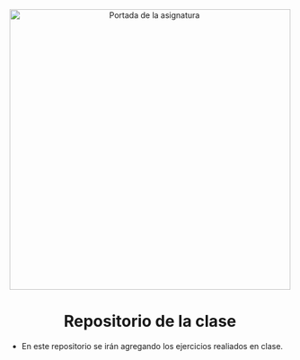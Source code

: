 <div align="center">

<img src = "https://campusvirtual.unah.edu.hn/pluginfile.php/1519472/course/overviewfiles/Tarjeta%20de%20Visita%20Disen%CC%83ador%20Web%20Ilustrado%20Amarillo%20%282%29.png" alt="Portada de la asignatura" width=500/>
  
# Repositorio de la clase
  
</div>

* En este repositorio se irán agregando los ejercicios realiados en clase.
